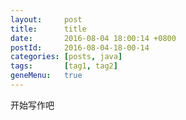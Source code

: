 ```yaml
---
layout:     post
title:      title
date:       2016-08-04 18:00:14 +0800
postId:     2016-08-04-18-00-14
categories: [posts, java]
tags:       [tag1, tag2]
geneMenu:   true
---
```


开始写作吧
